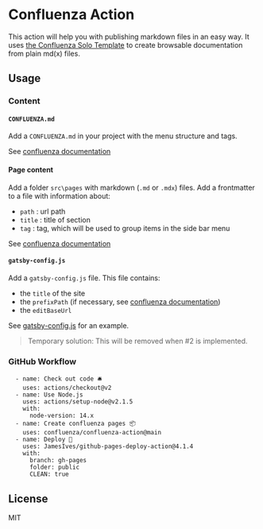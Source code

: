 # Confluenza Action

This action will help you with publishing markdown files in an easy way.
It uses [the Confluenza Solo Template](https://github.com/confluenza/solo-template) to create browsable documentation from plain md(x) files.

## Usage

### Content

#### `CONFLUENZA.md`
Add a `CONFLUENZA.md` in your project with the menu structure and tags.

See [confluenza documentation](https://confluenza.online/developers/making-confluenza-yours#frontmatter-and-confluenzayml)

#### Page content
Add a folder `src\pages` with markdown (`.md` or `.mdx`) files.
Add a frontmatter to a file with information about:
- `path` : url path
- `title` : title of section
- `tag` : tag, which will be used to group items in the side bar menu

See [confluenza documentation](https://confluenza.online/developers/making-confluenza-yours#frontmatter-and-confluenzayml)

#### `gatsby-config.js`
Add a `gatsby-config.js` file.
This file contains:
- the `title` of the site
- the `prefixPath` (if necessary, see [confluenza documentation](https://solo.confluenza.online/developers/deploying-to-github-pages))
- the `editBaseUrl`

See [gatsby-config.js](./gatsby-config.js) for an example.

> Temporary solution: This will be removed when #2 is implemented.

### GitHub Workflow

```
  - name: Check out code 🛎️
    uses: actions/checkout@v2
  - name: Use Node.js
    uses: actions/setup-node@v2.1.5
    with:
      node-version: 14.x
  - name: Create confluenza pages 📦 
    uses: confluenza/confluenza-action@main
  - name: Deploy 🚀
    uses: JamesIves/github-pages-deploy-action@4.1.4
    with:
      branch: gh-pages
      folder: public
      CLEAN: true
 ```

## License
MIT
